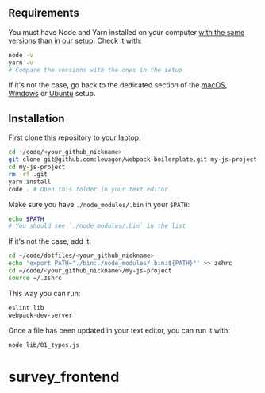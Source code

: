## Requirements

You must have Node and Yarn installed on your computer [with the same versions than in our setup](https://github.com/lewagon/setup/blob/master/macos.md#nodejs). Check it with: 

```bash
node -v
yarn -v
# Compare the versions with the ones in the setup
```

If it's not the case, go back to the dedicated section of the [macOS](https://github.com/lewagon/setup/blob/master/macos.md#nodejs), [Windows](https://github.com/lewagon/setup/blob/master/windows.md#installing-some-gems) or [Ubuntu](https://github.com/lewagon/setup/blob/master/ubuntu.md#installing-some-gems) setup.

## Installation

First clone this repository to your laptop:

```bash
cd ~/code/<your_github_nickname>
git clone git@github.com:lewagon/webpack-boilerplate.git my-js-project
cd my-js-project
rm -rf .git
yarn install
code . # Open this folder in your text editor
```

Make sure you have `./node_modules/.bin` in your `$PATH`:

```bash
echo $PATH
# You should see `./node_modules/.bin` in the list
```

If it's not the case, add it: 

```bash
cd ~/code/dotfiles/<your_github_nickname>
echo 'export PATH="./bin:./node_modules/.bin:${PATH}"' >> zshrc
cd ~/code/<your_github_nickname>/my-js-project
source ~/.zshrc
```

This way you can run:

```bash
eslint lib
webpack-dev-server
```

Once a file has been updated in your text editor, you can run it with:

```bash
node lib/01_types.js
```
# survey_frontend
